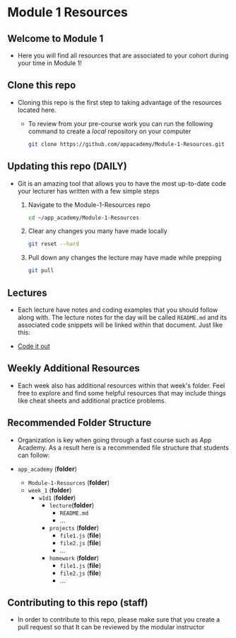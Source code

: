 # Module 1 Resources

## Welcome to Module 1

- Here you will find all resources that are associated to your cohort during your time in Module 1!

## Clone this repo

- Cloning this repo is the first step to taking advantage of the
resources located here.
  - To review from your pre-course work you can run the following command
  to create a _local_ repository on your computer

    ```bash
    git clone https://github.com/appacademy/Module-1-Resources.git
    ```

## Updating this repo (DAILY)

- Git is an amazing tool that allows you to have the most up-to-date
  code your lecturer has written with a few simple steps

    1. Navigate to the Module-1-Resources repo

          ```bash
          cd ~/app_academy/Module-1-Resources
          ```

    2. Clear any changes you many have made locally

        ```bash
        git reset --hard
        ```

    3. Pull down any changes the lecture may have made while prepping

        ```bash
        git pull
        ```

## Lectures

- Each lecture have notes and coding examples that you should follow along with. The lecture notes for the day will be called `README.md` and its associated code snippets will be linked within that document. Just like this:

- [Code it out](./example.js)

## Weekly Additional Resources

- Each week also has additional resources within that week's folder. Feel free to explore and find some helpful resources that may include things like cheat sheets and additional practice problems.

## Recommended Folder Structure

- Organization is key when going through a fast course such as App Academy. As a result here is a recommended file structure that students can follow:

- `app_academy` (**folder**)
  - `Module-1-Resources` (**folder**)
  - `week_1` (**folder**)
    - `w1d1` (**folder**)
      - `lecture`(**folder**)
        - `README.md`
        - ...
      - `projects` (**folder**)
        - `file1.js` (**file**)
        - `file2.js` (**file**)
        - ...
      - `homework` (**folder**)
        - `file1.js` (**file**)
        - `file2.js` (**file**)
        - ...

## Contributing to this repo (staff)

- In order to contribute to this repo, please make sure that you create a pull request so that It can be reviewed by the modular instructor
